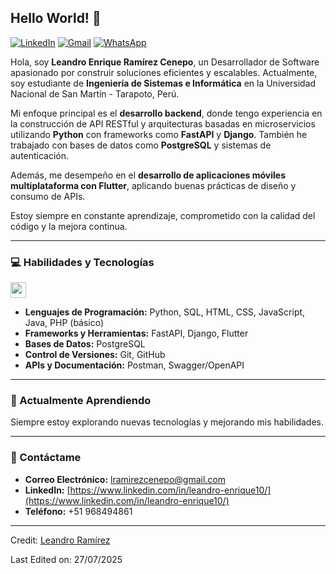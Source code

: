 ## Hello World! 👋

[![LinkedIn](https://img.shields.io/badge/-LinkedIn-blue?style=flat&logo=Linkedin&logoColor=white)](https://www.linkedin.com/in/leandro-enrique10/)
[![Gmail](https://img.shields.io/badge/-Gmail-c14438?style=flat&logo=Gmail&logoColor=white)](mailto:lramirezcenepo@gmail.com)
[![WhatsApp](https://img.shields.io/badge/WhatsApp-25D366?style=for-the-badge&logo=whatsapp&logoColor=white)](https://wa.me/51968494861)

Hola, soy **Leandro Enrique Ramírez Cenepo**, un Desarrollador de Software apasionado por construir soluciones eficientes y escalables. Actualmente, soy estudiante de **Ingeniería de Sistemas e Informática** en la Universidad Nacional de San Martín - Tarapoto, Perú.

Mi enfoque principal es el **desarrollo backend**, donde tengo experiencia en la construcción de API RESTful y arquitecturas basadas en microservicios utilizando **Python** con frameworks como **FastAPI** y **Django**. También he trabajado con bases de datos como **PostgreSQL** y sistemas de autenticación.

Además, me desempeño en el **desarrollo de aplicaciones móviles multiplataforma con Flutter**, aplicando buenas prácticas de diseño y consumo de APIs.

Estoy siempre en constante aprendizaje, comprometido con la calidad del código y la mejora continua.

---

### 💻 Habilidades y Tecnologías

<img height="25" src="https://skillicons.dev/icons?i=py,fastapi,django,flutter,postgresql,git,github,postman,swagger,html,css,js,java,sql,php">

* **Lenguajes de Programación:** Python, SQL, HTML, CSS, JavaScript, Java, PHP (básico)
* **Frameworks y Herramientas:** FastAPI, Django, Flutter
* **Bases de Datos:** PostgreSQL
* **Control de Versiones:** Git, GitHub
* **APIs y Documentación:** Postman, Swagger/OpenAPI

---

### 🌱 Actualmente Aprendiendo

Siempre estoy explorando nuevas tecnologías y mejorando mis habilidades.

---

### 💬 Contáctame

* **Correo Electrónico:** lramirezcenepo@gmail.com
* **LinkedIn:** [https://www.linkedin.com/in/leandro-enrique10/](https://www.linkedin.com/in/leandro-enrique10/)
* **Teléfono:** +51 968494861

---

Credit: [Leandro Ramírez](https://github.com/enriqueeee10)

Last Edited on: 27/07/2025
